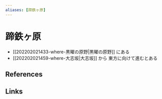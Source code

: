 ```yaml
---
aliases: [蹄鉄ヶ原]
---
```

# 蹄鉄ヶ原

- [[202202021433-where-黒曜の原野|黒曜の原野]] にある
- [[202202021459-where-大志坂|大志坂]] から 東方に向けて進むとある

## References



## Links


